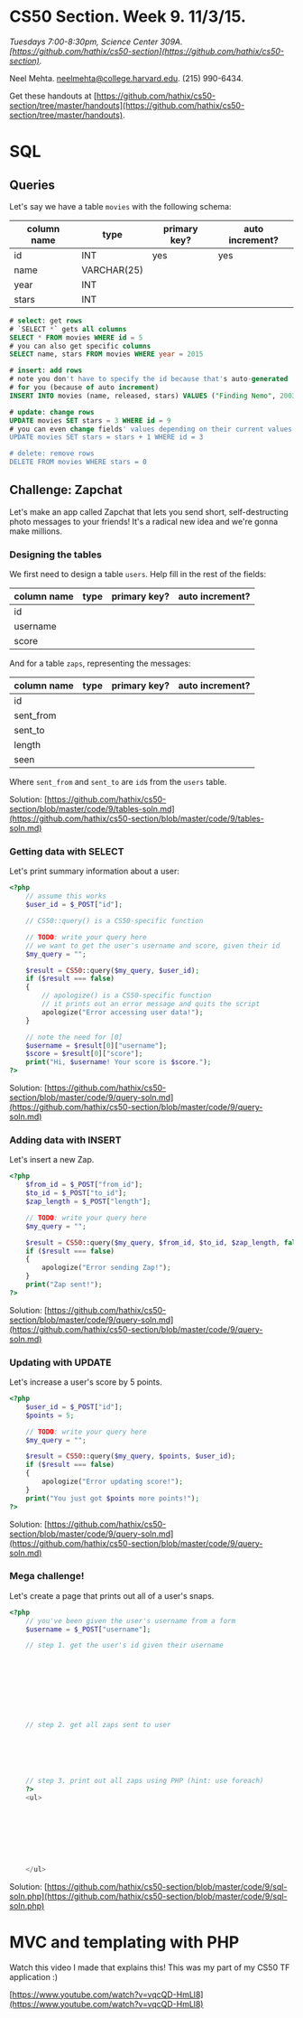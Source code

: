 # CS50 Section. Week 9. 11/3/15.
_Tuesdays 7:00-8:30pm, Science Center 309A. [https://github.com/hathix/cs50-section](https://github.com/hathix/cs50-section)._

Neel Mehta. neelmehta@college.harvard.edu. (215) 990-6434.

Get these handouts at [https://github.com/hathix/cs50-section/tree/master/handouts](https://github.com/hathix/cs50-section/tree/master/handouts).

# SQL
## Queries
Let's say we have a table `movies` with the following schema:

column name | type        | primary key? | auto increment?
----------- | ----------- | ------------ | ---------------
id          | INT         | yes          | yes
name        | VARCHAR(25) |              |
year        | INT         |              |
stars       | INT         |              |

```sql
# select: get rows
# `SELECT *` gets all columns
SELECT * FROM movies WHERE id = 5
# you can also get specific columns
SELECT name, stars FROM movies WHERE year = 2015

# insert: add rows
# note you don't have to specify the id because that's auto-generated
# for you (because of auto increment)
INSERT INTO movies (name, released, stars) VALUES ("Finding Nemo", 2003, 5)

# update: change rows
UPDATE movies SET stars = 3 WHERE id = 9
# you can even change fields' values depending on their current values
UPDATE movies SET stars = stars + 1 WHERE id = 3

# delete: remove rows
DELETE FROM movies WHERE stars = 0
```

## Challenge: Zapchat
Let's make an app called Zapchat that lets you send short, self-destructing photo messages to your friends! It's a radical new idea and we're gonna make millions.

### Designing the tables
We first need to design a table `users`. Help fill in the rest of the fields:

column name | type | primary key? | auto increment?
----------- | ---- | ------------ | ---------------
id          |      |              |
username    |      |              |
score       |      |              |

And for a table `zaps`, representing the messages:

column name | type | primary key? | auto increment?
----------- | ---- | ------------ | ---------------
id          |      |              |
sent_from   |      |              |
sent_to     |      |              |
length      |      |              |
seen        |      |              |

Where `sent_from` and `sent_to` are `id`s from the `users` table.

Solution: [https://github.com/hathix/cs50-section/blob/master/code/9/tables-soln.md](https://github.com/hathix/cs50-section/blob/master/code/9/tables-soln.md)

### Getting data with SELECT
Let's print summary information about a user:

```php
<?php
    // assume this works
    $user_id = $_POST["id"];

    // CS50::query() is a CS50-specific function

    // TODO: write your query here
    // we want to get the user's username and score, given their id
    $my_query = "";

    $result = CS50::query($my_query, $user_id);
    if ($result === false)
    {
        // apologize() is a CS50-specific function
        // it prints out an error message and quits the script
        apologize("Error accessing user data!");
    }

    // note the need for [0]
    $username = $result[0]["username"];
    $score = $result[0]["score"];
    print("Hi, $username! Your score is $score.");
?>
```

Solution: [https://github.com/hathix/cs50-section/blob/master/code/9/query-soln.md](https://github.com/hathix/cs50-section/blob/master/code/9/query-soln.md)

### Adding data with INSERT
Let's insert a new Zap.

```php
<?php
    $from_id = $_POST["from_id"];
    $to_id = $_POST["to_id"];
    $zap_length = $_POST["length"];

    // TODO: write your query here
    $my_query = "";

    $result = CS50::query($my_query, $from_id, $to_id, $zap_length, false);
    if ($result === false)
    {
        apologize("Error sending Zap!");        
    }
    print("Zap sent!");
?>
```

Solution: [https://github.com/hathix/cs50-section/blob/master/code/9/query-soln.md](https://github.com/hathix/cs50-section/blob/master/code/9/query-soln.md)

### Updating with UPDATE
Let's increase a user's score by 5 points.

```php
<?php
    $user_id = $_POST["id"];
    $points = 5;

    // TODO: write your query here
    $my_query = "";

    $result = CS50::query($my_query, $points, $user_id);
    if ($result === false)
    {
        apologize("Error updating score!");    
    }
    print("You just got $points more points!");
?>
```

Solution: [https://github.com/hathix/cs50-section/blob/master/code/9/query-soln.md](https://github.com/hathix/cs50-section/blob/master/code/9/query-soln.md)

### Mega challenge!
Let's create a page that prints out all of a user's snaps.

```php
<?php
    // you've been given the user's username from a form
    $username = $_POST["username"];

    // step 1. get the user's id given their username









    // step 2. get all zaps sent to user






    // step 3. print out all zaps using PHP (hint: use foreach)
    ?>
    <ul>








    </ul>
```

Solution: [https://github.com/hathix/cs50-section/blob/master/code/9/sql-soln.php](https://github.com/hathix/cs50-section/blob/master/code/9/sql-soln.php)

# MVC and templating with PHP
Watch this video I made that explains this! This was my part of my CS50 TF application :)

[https://www.youtube.com/watch?v=vqcQD-HmLl8](https://www.youtube.com/watch?v=vqcQD-HmLl8)
